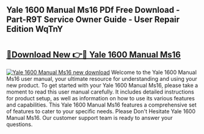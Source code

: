 ## Yale 1600 Manual Ms16 PDf Free Download - Part-R9T Service Owner Guide - User Repair Edition WqTnY

# <h2><a href="http://bc72555.oget.top/?id=Yale+1600+Manual+Ms16">🔗Download New 👉🔴 Yale 1600 Manual Ms16</a></h2>

[![Yale 1600 Manual Ms16 new download](https://i.imgur.com/5g1atiW.png)](http://bc72555.oget.top/?id=Yale+1600+Manual+Ms16)
Welcome to the Yale 1600 Manual Ms16 user manual, your ultimate resource for understanding and using your new product. To get started with your Yale 1600 Manual Ms16, please take a moment to read this user manual carefully. It includes detailed instructions for product setup, as well as information on how to use its various features and capabilities. This Yale 1600 Manual Ms16 features a comprehensive set of features to cater to your specific needs. Please Don't Hesitate Yale 1600 Manual Ms16. Our customer support team is ready to answer your questions.
